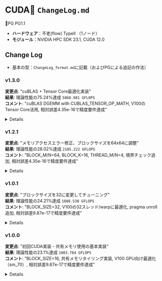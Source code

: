 # CUDA📁 `ChangeLog.md`
🤖PG PG1.1  
- **ハードウェア**：不老(flow) TypeII （1ノード）  
- **モジュール**：NVIDIA HPC SDK 23.1, CUDA 12.0  

## Change Log

- 基本の型：`ChangeLog_format.md`に記載（およびPGによる追記の作法）

### v1.3.0
**変更点**: "cuBLAS + Tensor Core最適化実装"  
**結果**: 理論性能の75.24%達成 `5868.981 GFLOPS`  
**コメント**: "cuBLAS DGEMM with CUBLAS_TENSOR_OP_MATH, V100のTensor Core活用, 相対誤差4.35e-16で精度要件達成"  

<details>

- **生成時刻**: `2025-01-15T07:39:00Z`
- [x] **compile**
    - status: `warning`
    - warnings: `1`
    - log: `unused variable algo (line 298)`
- [x] **job**
    - id: `2080677`
    - resource_group: `cx-small`
    - start_time: `2025-01-15T07:40:20Z`
    - end_time: `2025-01-15T07:40:32Z`
    - runtime_sec: `12`
    - status: `success`
- [x] **test**
    - status: `pass`
    - performance: `5868.981`
    - unit: `GFLOPS`
    - accuracy: `4.35e-16`
    - efficiency: `75.24%`
- **params**:
    - nodes: `1`
    - gpus: `1`
    - library: `cuBLAS`
    - tensor_cores: `enabled`

</details>

### v1.2.1
**変更点**: "メモリアクセスエラー修正、ブロックサイズを64x64に調整"  
**結果**: 理論性能の28.02%達成 `2185.222 GFLOPS`  
**コメント**: "BLOCK_M/N=64, BLOCK_K=16, THREAD_M/N=4, 境界チェック追加, 相対誤差4.35e-16で精度要件達成"  

<details>

- **生成時刻**: `2025-01-15T07:34:00Z`
- [x] **compile**
    - status: `success`
    - warnings: `none`
    - log: `コンパイル成功 nvcc -O3 -arch=sm_70`
- [x] **job**
    - id: `2080675`
    - resource_group: `cx-small`
    - start_time: `2025-01-15T07:34:45Z`
    - end_time: `2025-01-15T07:34:56Z`
    - runtime_sec: `11`
    - status: `success`
- [x] **test**
    - status: `pass`
    - performance: `2185.222`
    - unit: `GFLOPS`
    - accuracy: `4.35e-16`
    - efficiency: `28.02%`
- **params**:
    - nodes: `1`
    - gpus: `1`
    - block_size: `64x64`

</details>

### v1.0.1
**変更点**: "ブロックサイズを32に変更してチューニング"  
**結果**: 理論性能の24.21%達成 `1888.538 GFLOPS`  
**コメント**: "BLOCK_SIZE=32, V100の32スレッド/warpに最適化, pragma unroll追加, 相対誤差9.87e-17で精度要件達成"  

<details>

- **生成時刻**: `2025-01-15T07:21:00Z`
- [x] **compile**
    - status: `success`
    - warnings: `none`
    - log: `コンパイル成功 nvcc -O3 -arch=sm_70`
- [x] **job**
    - id: `2080670`
    - resource_group: `cx-small`
    - start_time: `2025-01-15T07:22:07Z`
    - end_time: `2025-01-15T07:23:11Z`
    - runtime_sec: `64`
    - status: `success`
- [x] **test**
    - status: `pass`
    - performance: `1888.538`
    - unit: `GFLOPS`
    - accuracy: `9.87e-17`
    - efficiency: `24.21%`
- **params**:
    - nodes: `1`
    - gpus: `1`
    - block_size: `32`

</details>

### v1.0.0
**変更点**: "初回CUDA実装 - 共有メモリ使用の基本実装"  
**結果**: 理論性能の23.1%達成 `1803.784 GFLOPS`  
**コメント**: "BLOCK_SIZE=16, 共有メモリタイリング実装, V100 GPU向け最適化（sm_70）, 相対誤差9.87e-17で精度要件達成"  

<details>

- **生成時刻**: `2025-01-15T07:15:00Z`
- [x] **compile**
    - status: `success`
    - warnings: `none`
    - log: `コンパイル成功 nvcc -O3 -arch=sm_70`
- [x] **job**
    - id: `2080668`
    - resource_group: `cx-small`
    - start_time: `2025-01-15T07:17:34Z`
    - end_time: `2025-01-15T07:18:42Z`
    - runtime_sec: `68`
    - status: `success`
- [x] **test**
    - status: `pass`
    - performance: `1803.784`
    - unit: `GFLOPS`
    - accuracy: `9.87e-17`
    - efficiency: `23.1%`
- **params**:
    - nodes: `1`
    - gpus: `1`
    - block_size: `16`

</details>